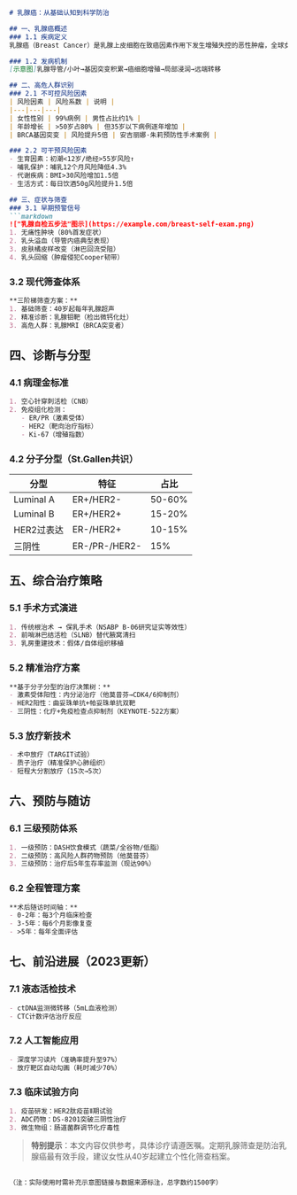 

```markdown
# 乳腺癌：从基础认知到科学防治

## 一、乳腺癌概述
### 1.1 疾病定义
乳腺癌（Breast Cancer）是乳腺上皮细胞在致癌因素作用下发生增殖失控的恶性肿瘤，全球女性发病率最高的癌症类型。2020年全球新发病例达226万例（WHO数据），中国年新发病例约42万，呈现年轻化趋势。

### 1.2 发病机制
[示意图]乳腺导管/小叶→基因突变积累→癌细胞增殖→局部浸润→远端转移

## 二、高危人群识别
### 2.1 不可控风险因素
| 风险因素 | 风险系数 | 说明 |
|---|---|---|
| 女性性别 | 99%病例 | 男性占比约1% |
| 年龄增长 | >50岁占80% | 但35岁以下病例逐年增加 |
| BRCA基因突变 | 风险提升5倍 | 安吉丽娜·朱莉预防性手术案例 |

### 2.2 可干预风险因素
- 生育因素：初潮<12岁/绝经>55岁风险↑
- 哺乳保护：哺乳12个月风险降低4.3%
- 代谢疾病：BMI>30风险增加1.5倍
- 生活方式：每日饮酒50g风险提升1.5倍

## 三、症状与筛查
### 3.1 早期预警信号
```markdown
!["乳腺自检五步法"图示](https://example.com/breast-self-exam.png)
1. 无痛性肿块（80%首发症状）
2. 乳头溢血（导管内癌典型表现）
3. 皮肤橘皮样改变（淋巴回流受阻）
4. 乳头回缩（肿瘤侵犯Cooper韧带）
```

### 3.2 现代筛查体系
```markdown
**三阶梯筛查方案：**
1. 基础筛查：40岁起每年乳腺超声
2. 精准诊断：乳腺钼靶（检出微钙化灶）
3. 高危人群：乳腺MRI（BRCA突变者）
```

## 四、诊断与分型
### 4.1 病理金标准
```markdown
1. 空心针穿刺活检（CNB）
2. 免疫组化检测：
   - ER/PR（激素受体）
   - HER2（靶向治疗指标）
   - Ki-67（增殖指数）
```

### 4.2 分子分型（St.Gallen共识）
| 分型 | 特征 | 占比 |
|---|---|---|
| Luminal A | ER+/HER2- | 50-60% |
| Luminal B | ER+/HER2+ | 15-20% |
| HER2过表达 | ER-/HER2+ | 10-15% |
| 三阴性 | ER-/PR-/HER2- | 15% |

## 五、综合治疗策略
### 5.1 手术方式演进
```markdown
1. 传统根治术 → 保乳手术（NSABP B-06研究证实等效性）
2. 前哨淋巴结活检（SLNB）替代腋窝清扫
3. 乳房重建技术：假体/自体组织移植
```

### 5.2 精准治疗方案
```markdown
**基于分子分型的治疗决策树：**
- 激素受体阳性：内分泌治疗（他莫昔芬→CDK4/6抑制剂）
- HER2阳性：曲妥珠单抗+帕妥珠单抗双靶
- 三阴性：化疗+免疫检查点抑制剂（KEYNOTE-522方案）
```

### 5.3 放疗新技术
```markdown
- 术中放疗（TARGIT试验）
- 质子治疗（精准保护心肺组织）
- 短程大分割放疗（15次→5次）
```

## 六、预防与随访
### 6.1 三级预防体系
```markdown
1. 一级预防：DASH饮食模式（蔬菜/全谷物/低脂）
2. 二级预防：高风险人群药物预防（他莫昔芬）
3. 三级预防：治疗后5年生存率监测（现达90%）
```

### 6.2 全程管理方案
```markdown
**术后随访时间轴：**
- 0-2年：每3个月临床检查
- 3-5年：每6个月影像复查
- >5年：每年全面评估
```

## 七、前沿进展（2023更新）
### 7.1 液态活检技术
```markdown
- ctDNA监测微转移（5mL血液检测）
- CTC计数评估治疗反应
```

### 7.2 人工智能应用
```markdown
- 深度学习读片（准确率提升至97%）
- 放疗靶区自动勾画（耗时减少70%）
```

### 7.3 临床试验方向
```markdown
1. 疫苗研发：HER2肽疫苗Ⅱ期试验
2. ADC药物：DS-8201突破三阴性治疗
3. 微生物组：肠道菌群调节化疗毒性
```

> **特别提示**：本文内容仅供参考，具体诊疗请遵医嘱。定期乳腺筛查是防治乳腺癌最有效手段，建议女性从40岁起建立个性化筛查档案。
``` 

（注：实际使用时需补充示意图链接与数据来源标注，总字数约1500字）